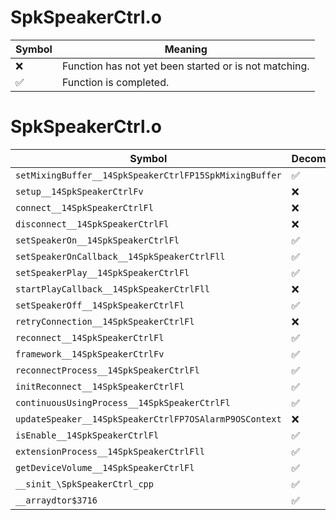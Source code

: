 # SpkSpeakerCtrl.o
| Symbol | Meaning 
| ------------- | ------------- 
| :x: | Function has not yet been started or is not matching. 
| :white_check_mark: | Function is completed. 


# SpkSpeakerCtrl.o
| Symbol | Decompiled? |
| ------------- | ------------- |
| `setMixingBuffer__14SpkSpeakerCtrlFP15SpkMixingBuffer` | :white_check_mark: |
| `setup__14SpkSpeakerCtrlFv` | :x: |
| `connect__14SpkSpeakerCtrlFl` | :x: |
| `disconnect__14SpkSpeakerCtrlFl` | :x: |
| `setSpeakerOn__14SpkSpeakerCtrlFl` | :white_check_mark: |
| `setSpeakerOnCallback__14SpkSpeakerCtrlFll` | :white_check_mark: |
| `setSpeakerPlay__14SpkSpeakerCtrlFl` | :white_check_mark: |
| `startPlayCallback__14SpkSpeakerCtrlFll` | :x: |
| `setSpeakerOff__14SpkSpeakerCtrlFl` | :white_check_mark: |
| `retryConnection__14SpkSpeakerCtrlFl` | :x: |
| `reconnect__14SpkSpeakerCtrlFl` | :white_check_mark: |
| `framework__14SpkSpeakerCtrlFv` | :white_check_mark: |
| `reconnectProcess__14SpkSpeakerCtrlFl` | :white_check_mark: |
| `initReconnect__14SpkSpeakerCtrlFl` | :white_check_mark: |
| `continuousUsingProcess__14SpkSpeakerCtrlFl` | :white_check_mark: |
| `updateSpeaker__14SpkSpeakerCtrlFP7OSAlarmP9OSContext` | :x: |
| `isEnable__14SpkSpeakerCtrlFl` | :white_check_mark: |
| `extensionProcess__14SpkSpeakerCtrlFll` | :white_check_mark: |
| `getDeviceVolume__14SpkSpeakerCtrlFl` | :white_check_mark: |
| `__sinit_\SpkSpeakerCtrl_cpp` | :white_check_mark: |
| `__arraydtor$3716` | :white_check_mark: |
